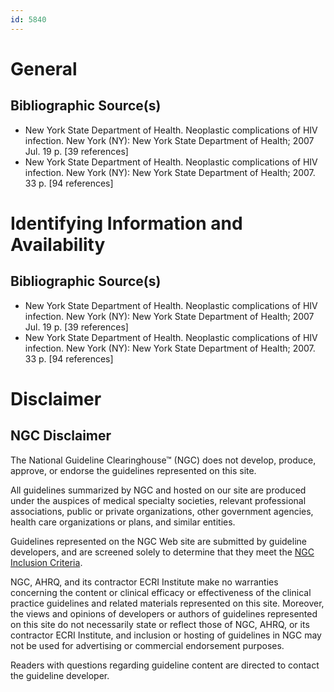 ```yaml
---
id: 5840
---
```


# General

## Bibliographic Source(s)

- New York State Department of Health. Neoplastic complications of HIV infection. New York (NY): New York State Department of Health; 2007 Jul. 19 p. [39 references]
- New York State Department of Health. Neoplastic complications of HIV infection. New York (NY): New York State Department of Health; 2007. 33 p. [94 references]

# Identifying Information and Availability

## Bibliographic Source(s)

- New York State Department of Health. Neoplastic complications of HIV infection. New York (NY): New York State Department of Health; 2007 Jul. 19 p. [39 references]
- New York State Department of Health. Neoplastic complications of HIV infection. New York (NY): New York State Department of Health; 2007. 33 p. [94 references]

# Disclaimer

## NGC Disclaimer

The National Guideline Clearinghouse™ (NGC) does not develop, produce, approve, or endorse the guidelines represented on this site.

All guidelines summarized by NGC and hosted on our site are produced under the auspices of medical specialty societies, relevant professional associations, public or private organizations, other government agencies, health care organizations or plans, and similar entities.

Guidelines represented on the NGC Web site are submitted by guideline developers, and are screened solely to determine that they meet the [NGC Inclusion Criteria](/help-and-about/summaries/inclusion-criteria).

NGC, AHRQ, and its contractor ECRI Institute make no warranties concerning the content or clinical efficacy or effectiveness of the clinical practice guidelines and related materials represented on this site. Moreover, the views and opinions of developers or authors of guidelines represented on this site do not necessarily state or reflect those of NGC, AHRQ, or its contractor ECRI Institute, and inclusion or hosting of guidelines in NGC may not be used for advertising or commercial endorsement purposes.

Readers with questions regarding guideline content are directed to contact the guideline developer.


